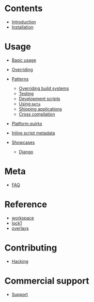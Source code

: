 # Contents

- [Introduction](./introduction.md)
- [Installation](./install.md)

# Usage

- [Basic usage](./usage/hello-world.md)

- [Overriding](./overriding/index.md)

- [Patterns]()
  - [Overriding build systems](./patterns/overriding-build-systems.md)
  - [Testing](./patterns/testing.md)
  - [Development scripts](./patterns/scripts.md)
  - [Using `meta`](./patterns/meta.md)
  - [Shipping applications](./patterns/applications.md)
  - [Cross compilation](./patterns/cross/index.md)

- [Platform quirks](./platform-quirks.md)

- [Inline script metadata](./usage/inline-metadata.md)

- [Showcases]()
  - [Django](./showcases/django.md)


# Meta

- [FAQ](./FAQ.md)

# Reference

- [workspace](./lib/workspace.md)
- [lock1](./lib/lock1.md)
- [overlays](./lib/overlays.md)

# Contributing

- [Hacking](./HACKING.md)

# Commercial support

- [Support](./support.md)
